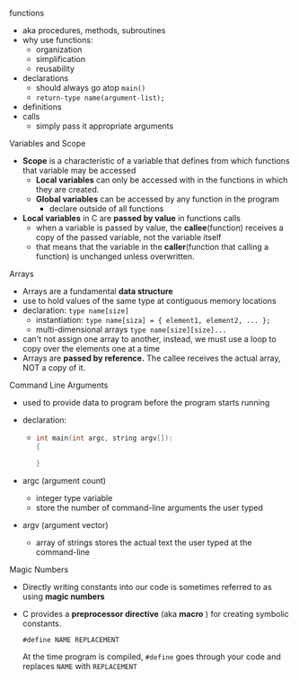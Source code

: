 functions

- aka procedures, methods, subroutines
- why use functions:
  - organization
  - simplification
  - reusability
- declarations
  - should always go atop `main()`
  - `return-type name(argument-list);`
- definitions
- calls
  - simply pass it appropriate arguments



Variables and Scope

- **Scope** is a characteristic of a variable that defines from which functions that variable may be accessed
  - **Local variables** can only be accessed with in the functions in which they are created.
  - **Global variables** can be accessed by any function in the program
    - declare outside of all functions
- **Local variables** in C are **passed by value** in functions calls 
  - when a variable is passed by value, the **callee**(function) receives a copy of the passed variable, not the variable itself
  - that means that the variable in the **caller**(function that calling a function) is unchanged unless overwritten.



Arrays

- Arrays are a fundamental **data structure**
- use to hold values of the same type at contiguous memory locations
- declaration: `type name[size]`
  - instantiation: `type name[siza] = { element1, element2, ... };`
  - multi-dimensional arrays `type name[size][size]...`
- can't not assign one array to another, instead, we must use a loop to copy over the elements one at a time
- Arrays are **passed by reference.** The callee receives the actual array, NOT a copy of it.



Command Line Arguments

- used to provide data to program before the program starts running 

- declaration:

  - ```c
    int main(int argc, string argv[]):
    {
      
    }
    ```

- argc (argument count)

  - integer type variable
  - store the number of command-line arguments the user typed

- argv (argument vector)

  - array of strings stores the actual text the user typed at the command-line



Magic Numbers

- Directly writing constants into our code is sometimes referred to as using **magic numbers**

- C provides a **preprocessor directive** (aka **macro** ) for creating symbolic constants.

  `#define NAME REPLACEMENT`

  At the time program is compiled, `#define` goes through your code and replaces `NAME` with `REPLACEMENT`